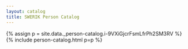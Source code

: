 ```yaml
---
layout: catalog
title: SWERIK Person Catalog
---
```

{% assign p = site.data._person-catalog.i-9VXiGjcrFsmLfrPh2SM3RV %}
{% include person-catalog.html p=p %}

